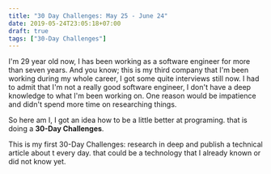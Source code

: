 ```yaml
---
title: "30 Day Challenges: May 25 - June 24"
date: 2019-05-24T23:05:18+07:00
draft: true
tags: ["30-Day Challenges"]
---
```



I'm 29 year old now, I has been working as a software engineer for more than seven years. And you know; this is my third company that I'm been working during my whole career, I got some quite interviews still now. I had to admit that I'm not a really good software engineer, I don't have a deep knowledge to what I'm been working on. One reason would be impatience and didn't spend more time on researching things. 

So here am I, I got an idea how to be a little better at programing. that is doing a **30-Day Challenges**. 


This is my first 30-Day Challenges: research in deep and publish a technical article about t every day. that could be a technology that I already known or did not know yet.